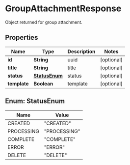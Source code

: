 

# GroupAttachmentResponse

Object returned for group attachment.

## Properties

| Name | Type | Description | Notes |
|------------ | ------------- | ------------- | -------------|
|**id** | **String** | uuid |  [optional] |
|**title** | **String** | title |  [optional] |
|**status** | [**StatusEnum**](#StatusEnum) | status |  [optional] |
|**template** | **Boolean** | template |  [optional] |



## Enum: StatusEnum

| Name | Value |
|---- | -----|
| CREATED | &quot;CREATED&quot; |
| PROCESSING | &quot;PROCESSING&quot; |
| COMPLETE | &quot;COMPLETE&quot; |
| ERROR | &quot;ERROR&quot; |
| DELETE | &quot;DELETE&quot; |



